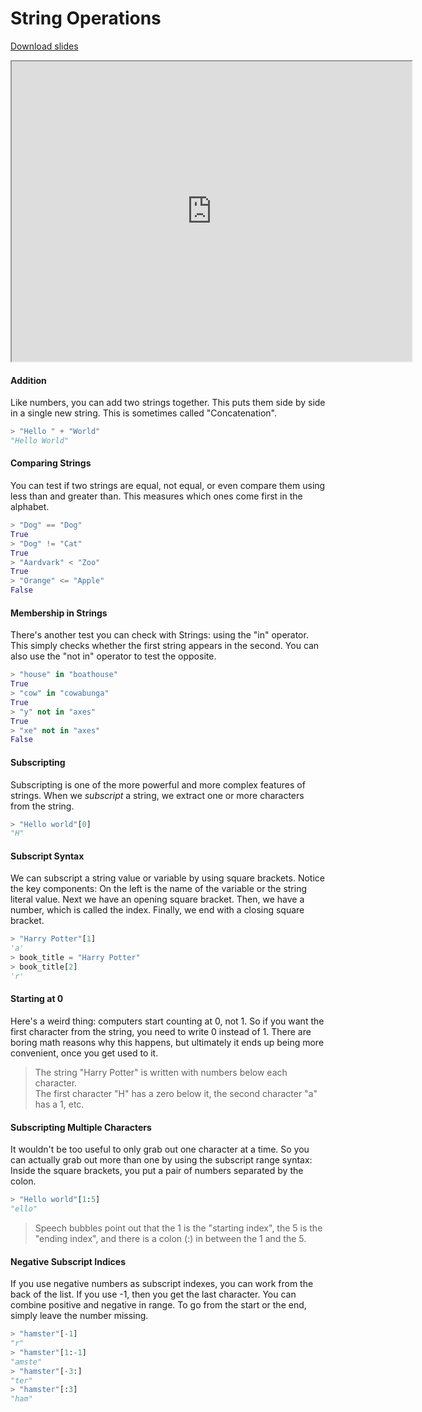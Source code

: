 # String Operations

[Download slides](String%20Operations.pdf)


<iframe style="width: 640px; height: 480px;" width="300" height="150" allowfullscreen="allowfullscreen" webkitallowfullscreen="webkitallowfullscreen" mozallowfullscreen="mozallowfullscreen"
title="Introduction.pdf"
src="https://www.youtube.com/embed/xY0Ypzy3oew?feature=oembed&amp;rel=0" ></iframe>


#### Addition
Like numbers, you can add two strings together. This puts them side by side in
a single new string. This is sometimes called "Concatenation".

```python
> "Hello " + "World"
"Hello World"
```

#### Comparing Strings
You can test if two strings are equal, not equal, or even compare them using
less than and greater than. This measures which ones come first in the alphabet.

```python
> "Dog" == "Dog"
True 
> "Dog" != "Cat"
True
> "Aardvark" < "Zoo"
True
> "Orange" <= "Apple"
False
```

#### Membership in Strings

There's another test you can check with Strings: using the "in" operator.
This simply checks whether the first string appears in the second.
You can also use the "not in" operator to test the opposite.

```python
> "house" in "boathouse"
True
> "cow" in "cowabunga"
True
> "y" not in "axes"
True
> "xe" not in "axes"
False
```

#### Subscripting
Subscripting is one of the more powerful and more complex features of strings.
When we *subscript* a string, we extract one or more characters from the string.

```python
> "Hello world"[0]
"H"
```

#### Subscript Syntax
We can subscript a string value or variable by using square brackets.
Notice the key components: On the left is the name of the variable or the string literal value.
Next we have an opening square bracket.
Then, we have a number, which is called the index.
Finally, we end with a closing square bracket.

```python
> "Harry Potter"[1]
'a'
> book_title = "Harry Potter"
> book_title[2]
'r'
```

#### Starting at 0
Here's a weird thing: computers start counting at 0, not 1.
So if you want the first character from the string, you need to write 0 instead of 1.
There are boring math reasons why this happens, but ultimately it ends up being more convenient, once you get used to it.

> The string "Harry Potter" is written with numbers below each character.  
> The first character "H" has a zero below it, the second character "a" has a 1, etc.

#### Subscripting Multiple Characters

It wouldn't be too useful to only grab out one character at a time.
So you can actually grab out more than one by using the subscript range syntax:
Inside the square brackets, you put a pair of numbers separated by the colon.

```python
> "Hello world"[1:5]
"ello"
```
> Speech bubbles point out that the 1 is the "starting index", the 5 is the "ending index", and there is a colon (:) in between the 1 and the 5.

#### Negative Subscript Indices

If you use negative numbers as subscript indexes, you can work from the back of the list.
If you use -1, then you get the last character.
You can combine positive and negative in range.
To go from the start or the end, simply leave the number missing.

```python
> "hamster"[-1]
"r"
> "hamster"[1:-1]
"amste"
> "hamster"[-3:]
"ter"
> "hamster"[:3]
"ham"
```
